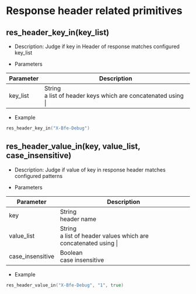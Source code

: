 # Response header related primitives

## res_header_key_in(key_list)

* Description: Judge if key in Header of response matches configured key_list

* Parameters

| Parameter | Description |
| --------- | ---------- |
| key_list | String<br>a list of header keys which are concatenated using &#124; |

* Example

```go
res_header_key_in("X-Bfe-Debug")
```

## res_header_value_in(key, value_list, case_insensitive)

* Description: Judge if value of key in response header matches configured patterns

* Parameters

| Parameter | Description |
| --------- | ---------- |
| key       | String<br>header name |
| value_list | String<br>a list of header values which are concatenated using &#124; |
| case_insensitive | Boolean<br>case insensitive |

* Example

```go
res_header_value_in("X-Bfe-Debug", "1", true)
```
